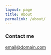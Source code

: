 ```yaml
---
layout: page
title: About
permalink: /about/
---
```


### Contact me

[email@domain.com](mailto:viswalahiriatgmaildotcom)
